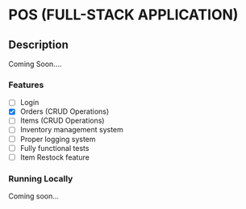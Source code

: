 # POS (FULL-STACK APPLICATION)

## Description

Coming Soon....

### Features

-   [ ] Login
-   [x] Orders (CRUD Operations)
-   [ ] Items (CRUD Operations)
-   [ ] Inventory management system
-   [ ] Proper logging system
-   [ ] Fully functional tests
-   [ ] Item Restock feature

### Running Locally

Coming soon...
